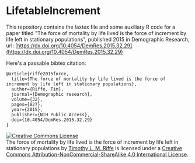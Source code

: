 LifetableIncrement
==================
This repository contains the laxtex file and some auxiliary R code for a paper titled "The force of mortality by life lived is the force of increment by life left in stationary populations", published 2015 in Demographic Research, url: [https://dx.doi.org/10.4054/DemRes.2015.32.29](https://dx.doi.org/10.4054/DemRes.2015.32.29)

Here's a passable bibtex citation:
```
@article{riffe2015force,
  title={The force of mortality by life lived is the force of increment by life left in stationary populations},
  author={Riffe, Tim},
  journal={Demographic research},
  volume={32},
  pages={827},
  year={2015},
  publisher={NIH Public Access},
  doi={10.4054/DemRes.2015.32.29}
}
```

<a rel="license" href="http://creativecommons.org/licenses/by-nc-sa/4.0/"><img alt="Creative Commons License" style="border-width:0" src="https://i.creativecommons.org/l/by-nc-sa/4.0/88x31.png" /></a><br /><span xmlns:dct="http://purl.org/dc/terms/" property="dct:title">The force of mortality by life lived is the force of increment by life left in stationary populations</span> by <a xmlns:cc="http://creativecommons.org/ns#" href="https://sites.google.com/site/timriffepersonal/" property="cc:attributionName" rel="cc:attributionURL">Timothy L. M. Riffe</a> is licensed under a <a rel="license" href="http://creativecommons.org/licenses/by-nc-sa/4.0/">Creative Commons Attribution-NonCommercial-ShareAlike 4.0 International License</a>.

